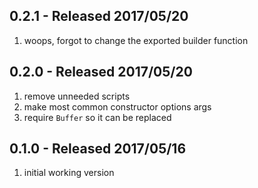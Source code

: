 ## 0.2.1 - Released 2017/05/20

1. woops, forgot to change the exported builder function

## 0.2.0 - Released 2017/05/20

1. remove unneeded scripts
2. make most common constructor options args
3. require `Buffer` so it can be replaced


## 0.1.0 - Released 2017/05/16

1. initial working version
